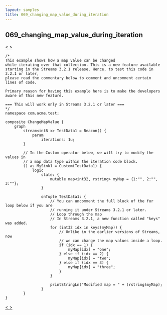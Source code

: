 ```yaml
---
layout: samples
title: 069_changing_map_value_during_iteration
---
```


## 069_changing_map_value_during_iteration

<div class="sampleNav"><a class="button" href="../068_tuple_introspection_inside_java_operator_Temp2.spl/"> < </a><a class="button" href="../070_convert_block_data_into_tuples_using_parse_ConvertBlockDataWithParse.spl/"> > </a>
</div>

~~~~~~
/*
This example shows how a map value can be changed
while iterating over that collection. This is a new feature available
starting in the Streams 3.2.1 release. Hence, to test this code in 3.2.1 or later, 
please read the commentary below to comment and uncomment certain lines of code.

Primary reason for having this example here is to make the developers aware of this new feature.

=== This will work only in Streams 3.2.1 or later ===
*/
namespace com.acme.test;

composite ChangeMapValue {
	graph
		stream<int8 x> TestData1 = Beacon() {
			param
				iterations: 1u;
		}
		
		// In the Custom operator below, we will try to modify the values in
		// a map data type within the iteration code block.
		() as MySink1 = Custom(TestData1) {
			logic
				state: {
					mutable map<int32, rstring> myMap = {1:"", 2:"", 3:""};
				}
				
				onTuple TestData1: {
					// You can uncomment the full block of the for loop below if you are
					// running it under Streams 3.2.1 or later.
					// Loop through the map
					// In Streams 3.2.1, a new function called "keys" was added.
					for (int32 idx in keys(myMap)) {
					    // Unlike in the earlier versions of Streams, now
					    // we can change the map values inside a loop.
						if (idx == 1) {
							myMap[idx] = "one";
						} else if (idx == 2) {
							myMap[idx] = "two";
						} else if (idx == 3) {
							myMap[idx] = "three";
						}
					}

					printStringLn("Modified map = " + (rstring)myMap); 
				}
		}
}

~~~~~~

<div class="sampleNav"><a class="button" href="../068_tuple_introspection_inside_java_operator_Temp2.spl/"> < </a><a class="button" href="../070_convert_block_data_into_tuples_using_parse_ConvertBlockDataWithParse.spl/"> > </a>
</div>

